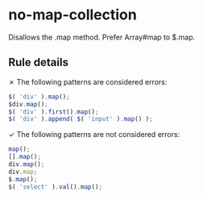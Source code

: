# no-map-collection

Disallows the .map method. Prefer Array#map to $.map.

## Rule details

✗ The following patterns are considered errors:
```js
$( 'div' ).map();
$div.map();
$( 'div' ).first().map();
$( 'div' ).append( $( 'input' ).map() );
```

✓ The following patterns are not considered errors:
```js
map();
[].map();
div.map();
div.map;
$.map();
$( 'select' ).val().map();
```

